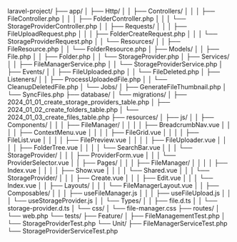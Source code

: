 laravel-project/
├── app/
│   ├── Http/
│   │   ├── Controllers/
│   │   │   ├── FileController.php
│   │   │   ├── FolderController.php
│   │   │   └── StorageProviderController.php
│   │   ├── Requests/
│   │   │   ├── FileUploadRequest.php
│   │   │   ├── FolderCreateRequest.php
│   │   │   └── StorageProviderRequest.php
│   │   └── Resources/
│   │       ├── FileResource.php
│   │       └── FolderResource.php
│   ├── Models/
│   │   ├── File.php
│   │   ├── Folder.php
│   │   └── StorageProvider.php
│   ├── Services/
│   │   ├── FileManagerService.php
│   │   └── StorageProviderService.php
│   ├── Events/
│   │   ├── FileUploaded.php
│   │   └── FileDeleted.php
│   ├── Listeners/
│   │   ├── ProcessUploadedFile.php
│   │   └── CleanupDeletedFile.php
│   └── Jobs/
│       ├── GenerateFileThumbnail.php
│       └── SyncFiles.php
├── database/
│   └── migrations/
│       ├── 2024_01_01_create_storage_providers_table.php
│       ├── 2024_01_02_create_folders_table.php
│       └── 2024_01_03_create_files_table.php
├── resources/
│   ├── js/
│   │   ├── Components/
│   │   │   ├── FileManager/
│   │   │   │   ├── BreadcrumbNav.vue
│   │   │   │   ├── ContextMenu.vue
│   │   │   │   ├── FileGrid.vue
│   │   │   │   ├── FileList.vue
│   │   │   │   ├── FilePreview.vue
│   │   │   │   ├── FileUploader.vue
│   │   │   │   ├── FolderTree.vue
│   │   │   │   └── SearchBar.vue
│   │   │   └── StorageProvider/
│   │   │       ├── ProviderForm.vue
│   │   │       └── ProviderSelector.vue
│   │   ├── Pages/
│   │   │   ├── FileManager/
│   │   │   │   ├── Index.vue
│   │   │   │   ├── Show.vue
│   │   │   │   └── Shared.vue
│   │   │   └── StorageProvider/
│   │   │       ├── Create.vue
│   │   │       ├── Edit.vue
│   │   │       └── Index.vue
│   │   ├── Layouts/
│   │   │   └── FileManagerLayout.vue
│   │   ├── Composables/
│   │   │   ├── useFileManager.js
│   │   │   ├── useFileUpload.js
│   │   │   └── useStorageProvider.js
│   │   └── Types/
│   │       ├── file.d.ts
│   │       └── storage-provider.d.ts
│   └── css/
│       └── file-manager.css
├── routes/
│   └── web.php
└── tests/
    ├── Feature/
    │   ├── FileManagementTest.php
    │   └── StorageProviderTest.php
    └── Unit/
        ├── FileManagerServiceTest.php
        └── StorageProviderServiceTest.php